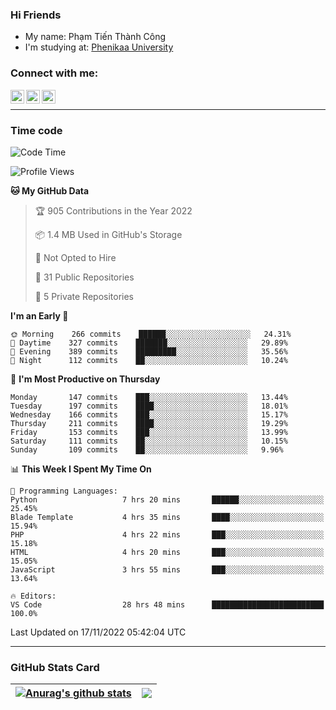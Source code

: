### Hi Friends

- My name: Phạm Tiến Thành Công
- I'm studying at: [Phenikaa University]


### Connect with me:
[<img align="left" alt="PhamTienThanhCong | Facebook" width="22px" src="https://upload.wikimedia.org/wikipedia/commons/thumb/1/16/Facebook-icon-1.png/640px-Facebook-icon-1.png" />][facebook]
[<img align="left" alt="PhamTienThanhCong | Zalo" width="22px" src="https://www.anphatpc.com.vn/template/anphat_2020v2/images/icon-zalo.jpg" />][zalo]
[<img align="left" alt="PhamTienThanhCong | LinkedIn" width="22px" src="https://cdn3.iconfinder.com/data/icons/inficons/512/linkedin.png" />][linkedin]

<br />

---

### Time code

<!--START_SECTION:waka-->
![Code Time](http://img.shields.io/badge/Code%20Time-719%20hrs%2030%20mins-blue)

![Profile Views](http://img.shields.io/badge/Profile%20Views-33-blue)

**🐱 My GitHub Data** 

> 🏆 905 Contributions in the Year 2022
 > 
> 📦 1.4 MB Used in GitHub's Storage 
 > 
> 🚫 Not Opted to Hire
 > 
> 📜 31 Public Repositories 
 > 
> 🔑 5 Private Repositories  
 > 
**I'm an Early 🐤** 

```text
🌞 Morning    266 commits    ██████░░░░░░░░░░░░░░░░░░░   24.31% 
🌆 Daytime    327 commits    ███████░░░░░░░░░░░░░░░░░░   29.89% 
🌃 Evening    389 commits    █████████░░░░░░░░░░░░░░░░   35.56% 
🌙 Night      112 commits    ██░░░░░░░░░░░░░░░░░░░░░░░   10.24%

```
📅 **I'm Most Productive on Thursday** 

```text
Monday       147 commits    ███░░░░░░░░░░░░░░░░░░░░░░   13.44% 
Tuesday      197 commits    ████░░░░░░░░░░░░░░░░░░░░░   18.01% 
Wednesday    166 commits    ███░░░░░░░░░░░░░░░░░░░░░░   15.17% 
Thursday     211 commits    ████░░░░░░░░░░░░░░░░░░░░░   19.29% 
Friday       153 commits    ███░░░░░░░░░░░░░░░░░░░░░░   13.99% 
Saturday     111 commits    ██░░░░░░░░░░░░░░░░░░░░░░░   10.15% 
Sunday       109 commits    ██░░░░░░░░░░░░░░░░░░░░░░░   9.96%

```


📊 **This Week I Spent My Time On** 

```text
💬 Programming Languages: 
Python                   7 hrs 20 mins       ██████░░░░░░░░░░░░░░░░░░░   25.45% 
Blade Template           4 hrs 35 mins       ████░░░░░░░░░░░░░░░░░░░░░   15.94% 
PHP                      4 hrs 22 mins       ███░░░░░░░░░░░░░░░░░░░░░░   15.18% 
HTML                     4 hrs 20 mins       ███░░░░░░░░░░░░░░░░░░░░░░   15.05% 
JavaScript               3 hrs 55 mins       ███░░░░░░░░░░░░░░░░░░░░░░   13.64%

🔥 Editors: 
VS Code                  28 hrs 48 mins      █████████████████████████   100.0%

```


 Last Updated on 17/11/2022 05:42:04 UTC
<!--END_SECTION:waka-->

---

### GitHub Stats Card

| <a href="https://github.com/phamtienthanhcong"><img align="center" src="https://github-readme-stats.vercel.app/api?username=PhamTienThanhCong&show_icons=true&include_all_commits=true&theme=buefy&hide_border=true&theme=ocean_dark" alt="Anurag's github stats" /></a> | <a href="https://github.com/phamtienthanhcong"><img align="center" src="https://github-readme-stats.vercel.app/api/top-langs/?username=PhamTienThanhCong&layout=compact&theme=buefy&hide_border=true&theme=ocean_dark" /></a> |
| ------------- | ------------- |

[Phenikaa University]: https://phenikaa-uni.edu.vn/vi
[facebook]: https://www.facebook.com/phamtienthanhcong
[linkedin]: https://linkedin.com/in/phamtienthanhcong
[zalo]: https://zalo.me/0396396332
[tiktok]: https://www.tiktok.com/@phamtienthanhcong
[web]: https://github.com/PhamTienThanhCong/web_dev
[min project]: https://github.com/PhamTienThanhCong/Project-Of-Web
[c and cpp]: https://github.com/PhamTienThanhCong/Code_C_and_Cpro
[python]: https://github.com/PhamTienThanhCong/Python_beginer
